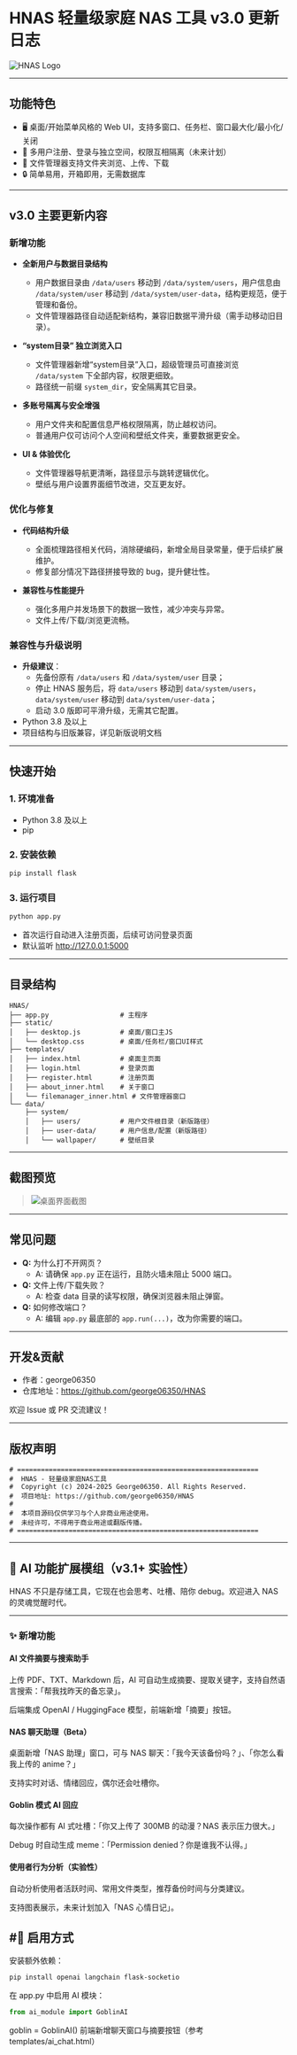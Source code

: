 # HNAS 轻量级家庭 NAS 工具 v3.0 更新日志

![HNAS Logo](https://img.icons8.com/ios-filled/48/3776d6/windows8.png)

---

## 功能特色

- 🖥️ 桌面/开始菜单风格的 Web UI，支持多窗口、任务栏、窗口最大化/最小化/关闭
- 👥 多用户注册、登录与独立空间，权限互相隔离（未来计划）
- 📁 文件管理器支持文件夹浏览、上传、下载
- 🔒 简单易用，开箱即用，无需数据库

---

## v3.0 主要更新内容

### 新增功能

- **全新用户与数据目录结构**  
  - 用户数据目录由 `/data/users` 移动到 `/data/system/users`，用户信息由 `/data/system/user` 移动到 `/data/system/user-data`，结构更规范，便于管理和备份。
  - 文件管理器路径自动适配新结构，兼容旧数据平滑升级（需手动移动旧目录）。

- **“system目录” 独立浏览入口**  
  - 文件管理器新增“system目录”入口，超级管理员可直接浏览 `/data/system` 下全部内容，权限更细致。
  - 路径统一前缀 `system_dir`，安全隔离其它目录。

- **多账号隔离与安全增强**  
  - 用户文件夹和配置信息严格权限隔离，防止越权访问。
  - 普通用户仅可访问个人空间和壁纸文件夹，重要数据更安全。

- **UI & 体验优化**  
  - 文件管理器导航更清晰，路径显示与跳转逻辑优化。
  - 壁纸与用户设置界面细节改进，交互更友好。

### 优化与修复

- **代码结构升级**
  - 全面梳理路径相关代码，消除硬编码，新增全局目录常量，便于后续扩展维护。
  - 修复部分情况下路径拼接导致的 bug，提升健壮性。

- **兼容性与性能提升**
  - 强化多用户并发场景下的数据一致性，减少冲突与异常。
  - 文件上传/下载/浏览更流畅。

### 兼容性与升级说明

- **升级建议**：  
  - 先备份原有 `/data/users` 和 `/data/system/user` 目录；  
  - 停止 HNAS 服务后，将 `data/users` 移动到 `data/system/users`，`data/system/user` 移动到 `data/system/user-data`；  
  - 启动 3.0 版即可平滑升级，无需其它配置。
- Python 3.8 及以上
- 项目结构与旧版兼容，详见新版说明文档

---

## 快速开始

### 1. 环境准备

- Python 3.8 及以上
- pip

### 2. 安装依赖

```bash
pip install flask
```

### 3. 运行项目

```bash
python app.py
```

- 首次运行自动进入注册页面，后续可访问登录页面
- 默认监听 http://127.0.0.1:5000

---

## 目录结构

```
HNAS/
├── app.py                  # 主程序
├── static/
│   ├── desktop.js          # 桌面/窗口主JS
│   └── desktop.css         # 桌面/任务栏/窗口UI样式
├── templates/
│   ├── index.html          # 桌面主页面
│   ├── login.html          # 登录页面
│   ├── register.html       # 注册页面
│   ├── about_inner.html    # 关于窗口
│   └── filemanager_inner.html # 文件管理器窗口
└── data/
    ├── system/
    │   ├── users/          # 用户文件根目录（新版路径）
    │   ├── user-data/      # 用户信息/配置（新版路径）
    │   └── wallpaper/      # 壁纸目录
```

---

## 截图预览

> ![桌面界面截图](https://github.com/george06350/HNAS/blob/main/data/system/readme.png)

---

## 常见问题

- **Q:** 为什么打不开网页？  
  - A: 请确保 `app.py` 正在运行，且防火墙未阻止 5000 端口。
- **Q:** 文件上传/下载失败？  
  - A: 检查 data 目录的读写权限，确保浏览器未阻止弹窗。
- **Q:** 如何修改端口？  
  - A: 编辑 `app.py` 最底部的 `app.run(...)`，改为你需要的端口。

---

## 开发&贡献

- 作者：george06350
- 仓库地址：https://github.com/george06350/HNAS

欢迎 Issue 或 PR 交流建议！

---

## 版权声明

```
# =============================================================
#  HNAS - 轻量级家庭NAS工具
#  Copyright (c) 2024-2025 George06350. All Rights Reserved.
#  项目地址: https://github.com/george06350/HNAS
# 
#  本项目源码仅供学习与个人非商业用途使用。
#  未经许可，不得用于商业用途或翻版传播。
# =============================================================
```
---
## 🤖 AI 功能扩展模组（v3.1+ 实验性）
HNAS 不只是存储工具，它现在也会思考、吐槽、陪你 debug。欢迎进入 NAS 的灵魂觉醒时代。
***

### ✨ 新增功能
#### AI 文件摘要与搜索助手

上传 PDF、TXT、Markdown 后，AI 可自动生成摘要、提取关键字，支持自然语言搜索：「帮我找昨天的备忘录」。

后端集成 OpenAI / HuggingFace 模型，前端新增「摘要」按钮。

#### NAS 聊天助理（Beta）

桌面新增「NAS 助理」窗口，可与 NAS 聊天：「我今天该备份吗？」、「你怎么看我上传的 anime？」

支持实时对话、情绪回应，偶尔还会吐槽你。

#### Goblin 模式 AI 回应

每次操作都有 AI 式吐槽：「你又上传了 300MB 的动漫？NAS 表示压力很大。」

Debug 时自动生成 meme：「Permission denied？你是谁我不认得。」

#### 使用者行为分析（实验性）

自动分析使用者活跃时间、常用文件类型，推荐备份时间与分类建议。

支持图表展示，未来计划加入「NAS 心情日记」。

## #🧪 启用方式
安装额外依赖：

```bash
pip install openai langchain flask-socketio
```
在 app.py 中启用 AI 模块：

```python
from ai_module import GoblinAI
```
goblin = GoblinAI()
前端新增聊天窗口与摘要按钮（参考 templates/ai_chat.html）

